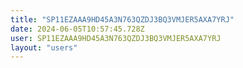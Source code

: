 ```yaml
---
title: "SP11EZAAA9HD45A3N763QZDJ3BQ3VMJER5AXA7YRJ"
date: 2024-06-05T10:57:45.728Z
user: SP11EZAAA9HD45A3N763QZDJ3BQ3VMJER5AXA7YRJ
layout: "users"
---
```

    